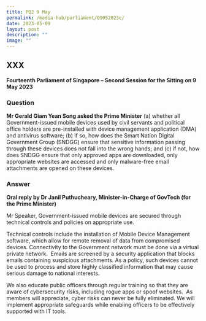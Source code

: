 ```yaml
---
title: PQ2 9 May
permalink: /media-hub/parliament/09052023c/
date: 2023-05-09
layout: post
description: ""
image: ""
---
```

## XXX

**Fourteenth Parliament of Singapore – Second Session for the Sitting on 9 May 2023**

### Question

**Mr Gerald Giam Yean Song asked the Prime Minister** (a) whether all Government-issued mobile devices used by civil servants and political office holders are pre-installed with device management application (DMA) and antivirus software; (b) if so, how does the Smart Nation Digital Government Group (SNDGG) ensure that sensitive information passing through these devices does not fall into the wrong hands; and (c) if not, how does SNDGG ensure that only approved apps are downloaded, only appropriate websites are accessed and only malware-free email attachments are opened on these devices.

### Answer

**Oral reply by Dr Janil Puthucheary, Minister-in-Charge of GovTech (for the Prime Minister)**

Mr Speaker, Government-issued mobile devices are secured through technical controls and policies on appropriate use.

Technical controls include the installation of Mobile Device Management software, which allow for remote removal of data from compromised devices. Connectivity to the Government network must be done via a virtual private network.  Emails are screened by a security application that blocks emails containing suspicious attachments. As a policy, such devices cannot be used to process and store highly classified information that may cause serious damage to national interests.

We also educate public officers through regular training so that they are aware of cybersecurity risks, including rogue apps or spoof websites.  As members will appreciate, cyber risks can never be fully eliminated. We will implement appropriate safeguards while enabling officers to be effectively supported with IT tools.
